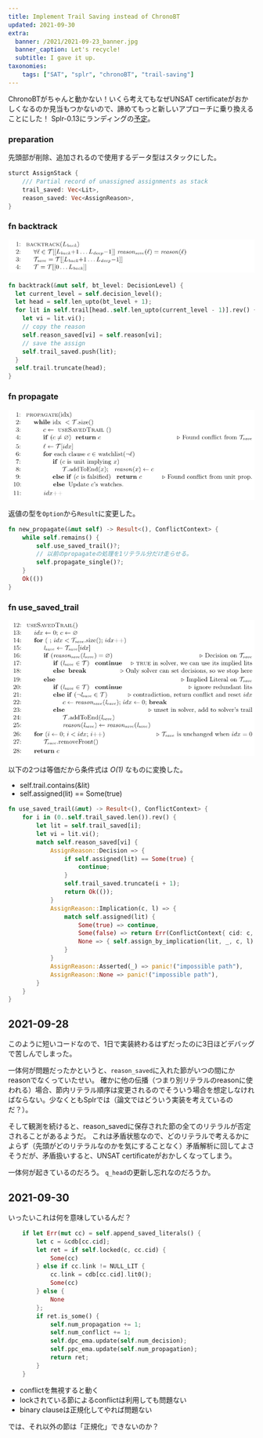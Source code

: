 ```yaml
---
title: Implement Trail Saving instead of ChronoBT
updated: 2021-09-30
extra:
  banner: /2021/2021-09-23_banner.jpg
  banner_caption: Let's recycle!
  subtitle: I gave it up.
taxonomies:
    tags: ["SAT", "splr", "chronoBT", "trail-saving"]
---
```

ChronoBTがちゃんと動かない！いくら考えてもなぜUNSAT certificateがおかしくなるのか見当もつかないので、諦めてもっと新しいアプローチに乗り換えることにした！
Splr-0.13にランディングの[予定](https://github.com/shnarazk/splr/pull/144)。

### preparation

先頭部が削除、追加されるので使用するデータ型はスタックにした。

```rust
sturct AssignStack {
    /// Partial record of unassigned assignments as stack
    trail_saved: Vec<Lit>,
    reason_saved: Vec<AssignReason>,
}
```

### fn backtrack

![](/2021/2021-09-23_Backtrack.png)

```rust
fn backtrack(&mut self, bt_level: DecisionLevel) {
  let current_level = self.decision_level();
  let head = self.len_upto(bt_level + 1);
  for lit in self.trail[head..self.len_upto(current_level - 1)].rev() {
    let vi = lit.vi();
    // copy the reason
    self.reason_saved[vi] = self.reason[vi];
    // save the assign
    self.trail_saved.push(lit);
  }
  self.trail.truncate(head);
}
```

### fn propagate

![](/2021/2021-09-23_Propagate.png)

返値の型を`Option`から`Result`に変更した。

```rust
fn new_propagate(&mut self) -> Result<(), ConflictContext> {
    while self.remains() {
        self.use_saved_trail()?;
        // 以前のpropagateの処理を1リテラル分だけ走らせる。
        self.propagate_single()?;
    }
    Ok(())
}
```
### fn use_saved_trail

![](/2021/2021-09-23_UseSavedTrail.png)

以下の2つは等価だから条件式は <i>O(1)</i> なものに変換した。
- self.trail.contains(&lit)
- self.assigned(lit) == Some(true)

```rust
fn use_saved_trail(&mut) -> Result<(), ConflictContext> {
    for i in (0..self.trail_saved.len()).rev() {
        let lit = self.trail_saved[i];
        let vi = lit.vi();
        match self.reason_saved[vi] {
            AssignReason::Decision => {
                if self.assigned(lit) == Some(true) {
                    continue;
                }
                self.trail_saved.truncate(i + 1);
                return Ok(());
            }
            AssignReason::Implication(c, l) => {
                match self.assigned(lit) {
                    Some(true) => continue,
                    Some(false) => return Err(ConflictContext{ cid: c, link: l}),
                    None => { self.assign_by_implication(lit, _, c, l) }
                }
            }
            AssignReason::Asserted(_) => panic!("impossible path"),
            AssignReason::None => panic!("impossible path"),
        }
    }
}
```

## 2021-09-28

このように短いコードなので、1日で実装終わるはずだったのに3日ほどデバッグで苦しんでしまった。

一体何が問題だったかというと、`reason_saved`に入れた節がいつの間にかreasonでなくっていたせい。
確かに他の伝播（つまり別リテラルのreasonに使われる）場合、節内リテラル順序は変更されるのでそういう場合を想定しなければならない。少なくともSplrでは（論文ではどういう実装を考えているのだ？）。

そして観測を続けると、reason_savedに保存された節の全てのリテラルが否定されることがあるようだ。
これは矛盾状態なので、どのリテラルで考えるかによらず（先頭がどのリテラルなのかを気にすることなく）矛盾解析に回してよさそうだが、矛盾扱いすると、UNSAT certificateがおかしくなってしまう。

一体何が起きているのだろう。
`q_head`の更新し忘れなのだろうか。

## 2021-09-30

いったいこれは何を意味しているんだ？

```rust
    if let Err(mut cc) = self.append_saved_literals() {
        let c = &cdb[cc.cid];
        let ret = if self.locked(c, cc.cid) {
            Some(cc)
        } else if cc.link != NULL_LIT {
            cc.link = cdb[cc.cid].lit0();
            Some(cc)
        } else {
            None
        };
        if ret.is_some() {
            self.num_propagation += 1;
            self.num_conflict += 1;
            self.dpc_ema.update(self.num_decision);
            self.ppc_ema.update(self.num_propagation);
            return ret;
        }
    }
```

- conflictを無視すると動く
- lockされている節によるconflictは利用しても問題ない
- binary clauseは正規化してやれば問題ない

では、それ以外の節は「正規化」できないのか？
